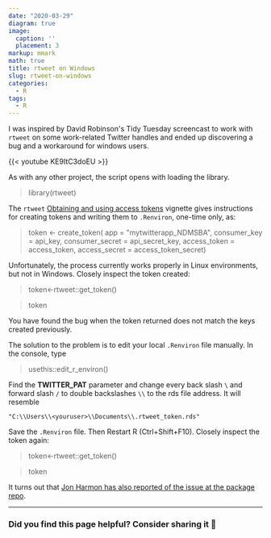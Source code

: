 ```yaml
---
date: "2020-03-29"
diagram: true
image:
  caption: ''
  placement: 3
markup: mmark
math: true
title: rtweet on Windows
slug: rtweet-on-windows
categories:
  - R
tags:
  - R
---
```


I was inspired by David Robinson's Tidy Tuesday screencast to work with `rtweet` on some work-related Twitter handles and ended up discovering a bug and a workaround for windows users. 

{{< youtube KE9ItC3doEU >}}

As with any other project, the script opens with loading the library.

> library(rtweet)

The `rtweet` [Obtaining and using access tokens](http://rtweet.info/articles/auth.html) vignette gives instructions for creating tokens and writing them to `.Renviron`, one-time only, as:

> token <- create_token(
>  app = "mytwitterapp_NDMSBA",
>  consumer_key = api_key,
>  consumer_secret = api_secret_key,
>  access_token = access_token,
>  access_secret = access_token_secret)

Unfortunately, the process currently works properly in Linux environments, but not in Windows. Closely inspect the token created:

> token<-rtweet::get_token()

> token

You have found the bug when the token returned does not match the keys created previously.

The solution to the problem is to edit your local `.Renviron` file manually. In the console, type

> usethis::edit_r_environ()

Find the **TWITTER_PAT** parameter and change every back slash `\` and forward slash `/` to double backslashes `\\` to the rds file address.  It will resemble

`"C:\\Users\\<youruser>\\Documents\\.rtweet_token.rds"`

Save the `.Renviron` file.  Then Restart R (Ctrl+Shift+F10). Closely inspect the token again:

> token<-rtweet::get_token()

> token

It turns out that [Jon Harmon has also reported of the issue at the package repo](https://github.com/ropensci/rtweet/issues/380). 

----

### Did you find this page helpful? Consider sharing it 🙌
